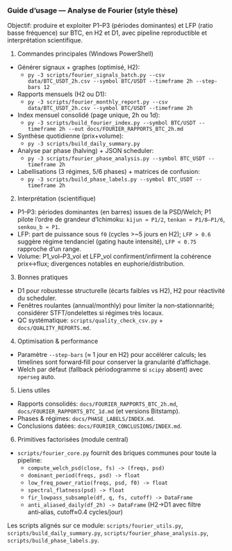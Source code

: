 ### Guide d’usage — Analyse de Fourier (style thèse)

Objectif: produire et exploiter P1–P3 (périodes dominantes) et LFP (ratio basse fréquence) sur BTC, en H2 et D1, avec pipeline reproductible et interprétation scientifique.

1) Commandes principales (Windows PowerShell)
- Générer signaux + graphes (optimisé, H2):
  - `py -3 scripts/fourier_signals_batch.py --csv data/BTC_USDT_2h.csv --symbol BTC/USDT --timeframe 2h --step-bars 12`
- Rapports mensuels (H2 ou D1):
  - `py -3 scripts/fourier_monthly_report.py --csv data/BTC_USDT_2h.csv --symbol BTC/USDT --timeframe 2h`
- Index mensuel consolidé (page unique, 2h ou 1d):
  - `py -3 scripts/build_fourier_index.py --symbol BTC/USDT --timeframe 2h --out docs/FOURIER_RAPPORTS_BTC_2h.md`
- Synthèse quotidienne (prix+volume):
  - `py -3 scripts/build_daily_summary.py`
- Analyse par phase (halving) + JSON scheduler:
  - `py -3 scripts/fourier_phase_analysis.py --symbol BTC_USDT --timeframe 2h`
- Labellisations (3 régimes, 5/6 phases) + matrices de confusion:
  - `py -3 scripts/build_phase_labels.py --symbol BTC_USDT --timeframe 2h`

2) Interprétation (scientifique)
- P1–P3: périodes dominantes (en barres) issues de la PSD/Welch; P1 pilote l’ordre de grandeur d’Ichimoku: `kijun ≈ P1/2`, `tenkan ≈ P1/8–P1/6`, `senkou_b ≈ P1`.
- LFP: part de puissance sous `f0` (cycles >~5 jours en H2); `LFP > 0.6` suggère régime tendanciel (gating haute intensité), `LFP < 0.75` rapproche d’un range.
- Volume: P1_vol–P3_vol et LFP_vol confirment/infirment la cohérence prix↔flux; divergences notables en euphorie/distribution.

3) Bonnes pratiques
- D1 pour robustesse structurelle (écarts faibles vs H2), H2 pour réactivité du scheduler.
- Fenêtres roulantes (annual/monthly) pour limiter la non‑stationnarité; considérer STFT/ondelettes si régimes très locaux.
- QC systématique: `scripts/quality_check_csv.py` + `docs/QUALITY_REPORTS.md`.

4) Optimisation & performance
- Paramètre `--step-bars` (≈ 1 jour en H2) pour accélérer calculs; les timelines sont forward‑fill pour conserver la granularité d’affichage.
- Welch par défaut (fallback périodogramme si `scipy` absent) avec `nperseg` auto.

5) Liens utiles
- Rapports consolidés: `docs/FOURIER_RAPPORTS_BTC_2h.md`, `docs/FOURIER_RAPPORTS_BTC_1d.md` (et versions Bitstamp).
- Phases & régimes: `docs/PHASE_LABELS/INDEX.md`.
- Conclusions datées: `docs/FOURIER_CONCLUSIONS/INDEX.md`.

6) Primitives factorisées (module central)

- `scripts/fourier_core.py` fournit des briques communes pour toute la pipeline:
  - `compute_welch_psd(close, fs) -> (freqs, psd)`
  - `dominant_period(freqs, psd) -> float`
  - `low_freq_power_ratio(freqs, psd, f0) -> float`
  - `spectral_flatness(psd) -> float`
  - `fir_lowpass_subsample(df, q, fs, cutoff) -> DataFrame`
  - `anti_aliased_daily(df_2h) -> DataFrame` (H2→D1 avec filtre anti‑alias, cutoff≈0.4 cycles/jour)

Les scripts alignés sur ce module: `scripts/fourier_utils.py`, `scripts/build_daily_summary.py`, `scripts/fourier_phase_analysis.py`, `scripts/build_phase_labels.py`.

